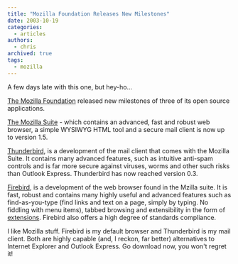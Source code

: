 ```yaml
---
title: "Mozilla Foundation Releases New Milestones"
date: 2003-10-19
categories:
  - articles
authors:
  - chris
archived: true
tags:
  - mozilla
---
```


A few days late with this one, but hey-ho…

[The Mozilla Foundation](https://web.archive.org/web/20041123003122/http://www.mozilla.org/ "Mozilla Foundation") released new milestones of three of its open source applications.

[The Mozilla Suite](https://web.archive.org/web/20041123003122/http://www.mozilla.org/releases/#1.5 "Mozilla Suite") - which contains an advanced, fast and robust web browser, a simple WYSIWYG HTML tool and a secure mail client is now up to version 1.5.

[Thunderbird](https://web.archive.org/web/20041123003122/http://www.mozilla.org/projects/thunderbird/ "Thunderbird Mail Client"), is a development of the mail client that comes with the Mozilla Suite. It contains many advanced features, such as intuitive anti-spam controls and is far more secure against viruses, worms and other such risks than Outlook Express. Thunderbird has now reached version 0.3.

[Firebird](https://web.archive.org/web/20041123003122/http://www.mozilla.org/products/firebird/ "The Firebird web browser"), is a development of the web browser found in the Mzilla suite. It is fast, robust and contains many highly useful and advanced features such as find-as-you-type (find links and text on a page, simply by typing. No fiddling with menu items), tabbed browsing and extensibility in the form of [extensions](https://web.archive.org/web/20041123003122/http://texturizer.net/firebird/extensions/ "Firebird Extensions, courtesy of Texturiser.net"). Firebird also offers a high degree of standards compliance.

I like Mozilla stuff. Firebird is my default browser and Thunderbird is my mail client. Both are highly capable (and, I reckon, far better) alternatives to Internet Explorer and Outlook Express. Go download now, you won't regret it!
